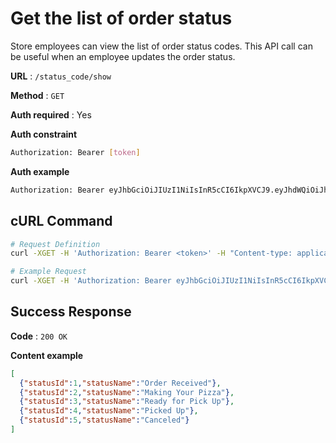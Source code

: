 # Get the list of order status
Store employees can view the list of order status codes. This API call can be useful when an employee updates the order status.

**URL** : `/status_code/show`

**Method** : `GET`

**Auth required** : Yes

**Auth constraint**
```bash
Authorization: Bearer [token]
```

**Auth example**
```bash
Authorization: Bearer eyJhbGciOiJIUzI1NiIsInR5cCI6IkpXVCJ9.eyJhdWQiOiJhbnkiLCJleHAiOjE2MDk3ODgwMjIsImlzcyI6ImF1dGgtYXBwIiwic3ViIjoibWVkaXVtIn0.hrLAEbHKLHrTXG7_9TVot8Dubq2hHia5khMQeTUqJLs
```

## cURL Command
```bash
# Request Definition
curl -XGET -H 'Authorization: Bearer <token>' -H "Content-type: application/json" 'https://pizza-api-service.herokuapp.com/status_code/show'

# Example Request
curl -XGET -H 'Authorization: Bearer eyJhbGciOiJIUzI1NiIsInR5cCI6IkpXVCJ9.eyJhdWQiOiJhbnkiLCJleHAiOjE2MDk3ODgwMjIsImlzcyI6ImF1dGgtYXBwIiwic3ViIjoibWVkaXVtIn0.hrLAEbHKLHrTXG7_9TVot8Dubq2hHia5khMQeTUqJLs' -H "Content-type: application/json" 'https://pizza-api-service.herokuapp.com/status_code/show'
```

## Success Response
**Code** : `200 OK`

**Content example**

```json
[
  {"statusId":1,"statusName":"Order Received"},
  {"statusId":2,"statusName":"Making Your Pizza"},
  {"statusId":3,"statusName":"Ready for Pick Up"},
  {"statusId":4,"statusName":"Picked Up"},
  {"statusId":5,"statusName":"Canceled"}
]
```